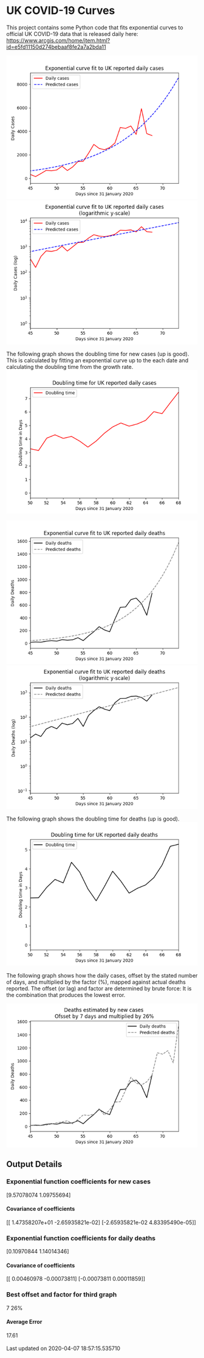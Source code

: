 # UK COVID-19 Curves

This project contains some Python code that fits exponential curves to
official UK COVID-19 data that is released daily here: <https://www.arcgis.com/home/item.html?id=e5fd11150d274bebaaf8fe2a7a2bda11>

![Graph of actual cases and exponential curve](./out/cases.png)
![Graph of actual cases and exponential curve](./out/cases-log.png)

The following graph shows the doubling time for new cases (up is good).
This is calculated by fitting an exponential curve up to the each date
and calculating the doubling time from the growth rate.
![Graph of actual cases and exponential curve](./out/casesdt.png)

![Graph of actual cases and exponential deaths](./out/deaths.png)
![Graph of actual cases and exponential deaths](./out/deaths-log.png)

The following graph shows the doubling time for deaths (up is good).
![Graph of actual cases and exponential curve](./out/deathsdt.png)

The following graph shows how the daily cases, offset by the stated number of days,
and  multiplied by the factor (%), mapped against actual deaths reported.
The offset (or lag) and factor are determined by brute force:
It is the combination that produces the lowest error.

![Graph of predicted deaths based on earlier new cases](./out/cases-deaths.png)

Output Details
--------------
<h3>Exponential function coefficients for new cases</h3>
[9.57078074 1.09755694]
<h4>Covariance of coefficients</h4>
[[ 1.47358207e+01 -2.65935821e-02]
 [-2.65935821e-02  4.83395490e-05]]
<h3>Exponential function coefficients for daily deaths</h3>
[0.10970844 1.14014346]
<h4>Covariance of coefficients</h4>
[[ 0.00460978 -0.00073811]
 [-0.00073811  0.00011859]] <br/>
<h3>Best offset and factor for third graph</h3>
7 26%
<h4>Average Error</h4>
17.61
<br /><br />Last updated on 2020-04-07 18:57:15.535710
